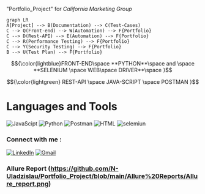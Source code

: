 "Portfolio_Project" for _California Marketing Group_
```mermaid
graph LR
A[Project] --> B(Documentation) --> C(Test-Cases)
C --> Q(Front-end) --> W(Automation) --> F{Portfolio}
C --> D(Rest-API) --> E(Automation) --> F{Portfolio}
C --> R(Performance Testing) --> F{Portfolio}
C --> Y(Security Testing) --> F{Portfolio}
B --> U(Test Plan) --> F{Portfolio}
```
$${\color{lightblue}FRONT-END\space **PYTHON**\space and \space **SELENIUM \space WEB\space DRIVER**\space  }$$

$${\color{lightgreen} REST-API \space JAVA-SCRIPT \space POSTMAN }$$

# Languages and Tools 
![JavaScipt](https://img.shields.io/badge/-JavaScript-090909?style=for-the-badge&logo=JavaScript&logoColor=yellow)
![Python](https://img.shields.io/badge/-Python-090909?style=for-the-badge&logo=Python&logoColor=blue)
![Postman](https://img.shields.io/badge/-postman-090909?style=for-the-badge&logo=postman&logoColor=orange)
![HTML](https://img.shields.io/badge/-HTML5-090909?style=for-the-badge&logo=HTML5&logoColor=orange)
![selemiun](https://img.shields.io/badge/-selenium-090909?style=for-the-badge&logo=selenium&logoColor=darkred)


### Connect with me : 
[![LinkedIn](https://img.shields.io/badge/-LinkedIn-090909?style=for-the-badge&logo=LinkedIn&logoColor=blue)](https://www.linkedin.com/in/n-uladzislau/)
[![Gmail](https://img.shields.io/badge/-Email-090909?style=for-the-badge&logo=Gmail&logoColor=rd)](mailto:uladzislaunovik7@gmail.com)

### Allure Report (https://github.com/N-Uladzislau/Portfolio_Project/blob/main/Allure%20Reports/Allure_report.png)

